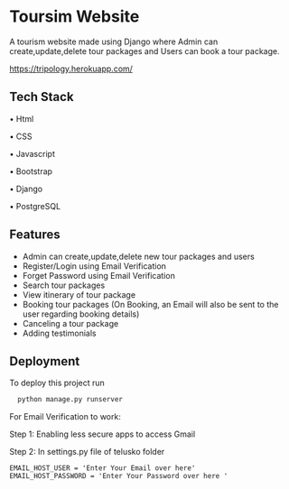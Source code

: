 # Toursim Website

A tourism website made using Django where Admin can
create,update,delete tour packages and Users can book a
tour package.

https://tripology.herokuapp.com/



## Tech Stack

• Html

• CSS

• Javascript

• Bootstrap

• Django

• PostgreSQL

  
## Features

- Admin can create,update,delete new tour packages and users 
- Register/Login using Email Verification
- Forget Password using Email Verification
- Search tour packages 
- View itinerary of tour package 
- Booking tour packages (On Booking, an Email will also be sent to the user regarding booking details)
- Canceling a tour package
- Adding testimonials





  
## Deployment

To deploy this project run

```bash
  python manage.py runserver
```

For Email Verification to work:

Step 1: Enabling less secure apps to access Gmail

Step 2:
In settings.py file of telusko folder

    EMAIL_HOST_USER = 'Enter Your Email over here'
    EMAIL_HOST_PASSWORD = 'Enter Your Password over here '
